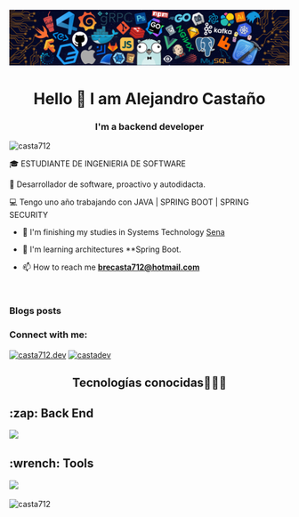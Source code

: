 ![Github Banner](https://github.com/Jaydeep-Yadav/Jaydeep-Yadav/blob/main/banner.png)

<h1 align="center">Hello 👋 I am Alejandro Castaño</strong>  </h1>
<h3 align="center">I'm a backend developer</h3>

<p align="left"> <img src="https://komarev.com/ghpvc/?username=casta712&label=Profile%20views&color=0e75b6&style=flat" alt="casta712" /> </p>
<p align="left">
🎓 ESTUDIANTE DE INGENIERIA DE SOFTWARE

📝 Desarrollador de software, proactivo y autodidacta.

💻 Tengo uno año trabajando con JAVA | SPRING BOOT | SPRING SECURITY


- 🔭 I'm finishing my studies in Systems Technology [Sena](https://zajuna.sena.edu.co/)

- 🌱 I'm learning architectures **Spring Boot.

- 📫 How to reach me **brecasta712@hotmail.com**

<!--Intro end-->
  </p>
<br>

### Blogs posts
<!-- BLOG-POST-LIST:START -->
<!-- BLOG-POST-LIST:END -->

<h3 align="left">Connect with me:</h3>
<p align="left">
<a href="https://dev.to/casta712.dev" target="blank"><img align="center" src="https://raw.githubusercontent.com/rahuldkjain/github-profile-readme-generator/master/src/images/icons/Social/devto.svg" alt="casta712.dev" height="30" width="40" /></a>
<a href="https://linkedin.com/in/castadev" target="blank"><img align="center" src="https://raw.githubusercontent.com/rahuldkjain/github-profile-readme-generator/master/src/images/icons/Social/linked-in-alt.svg" alt="castadev" height="30" width="40" /></a>
</p>

<h2 align="center">Tecnologías conocidas👨🏻‍💻</h2>
<!--tech stack icons-->
<p align="center">
  

  <h2>:zap: Back End</h2>
  <a href="https://skillicons.dev">
    <img src="https://skillicons.dev/icons?i=java,spring,nodejs,aws,idea,eclipse,maven,mysql,postgres,dynamodb,firebase,sqlite&perline=6" />
  </a>


  <h2>:wrench: Tools</h2>
  <a href="https://skillicons.dev">
    <img src="https://skillicons.dev/icons?i=postman,git,github,ubuntu&perline=6" />
  </a>
</p>
<p><img align="center" src="https://github-readme-stats.vercel.app/api/top-langs?username=casta712&show_icons=true&locale=en&layout=compact" alt="casta712" /></p>

